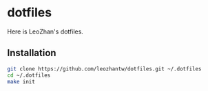 # dotfiles

Here is LeoZhan's dotfiles.

## Installation

```bash
git clone https://github.com/leozhantw/dotfiles.git ~/.dotfiles
cd ~/.dotfiles
make init
```
